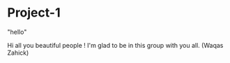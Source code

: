 # Project-1
"hello"

Hi all you beautiful people ! I'm glad to be in this group with you all. (Waqas Zahick)